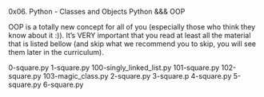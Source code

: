 0x06. Python - Classes and Objects
Python &&& OOP

OOP is a totally new concept for all of you (especially those who think they know about it :)). It’s VERY important that you read at least all the material that is listed bellow (and skip what we recommend you to skip, you will see them later in the curriculum). 



 0-square.py 1-square.py 100-singly_linked_list.py 101-square.py 102-square.py 103-magic_class.py  2-square.py 3-square.p  4-square.py 5-square.py 6-square.py
